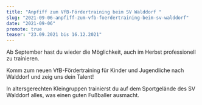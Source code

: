 ```yaml
---
title: "Anpfiff zum VfB-Fördertraining beim SV Walddorf "
slug: "2021-09-06-anpfiff-zum-vfb-foerdertraining-beim-sv-walddorf"
date: "2021-09-06"
promote: true
teaser: "23.09.2021 bis 16.12.2021"
---
```

Ab September hast du wieder die Möglichkeit, auch im Herbst professionell zu trainieren.


Komm zum neuen VfB-Fördertraining für Kinder und Jugendliche nach Walddorf und zeig uns dein Talent!


In altersgerechten Kleingruppen trainierst du auf dem Sportgelände des SV Walddorf alles, was einen guten Fußballer ausmacht.
